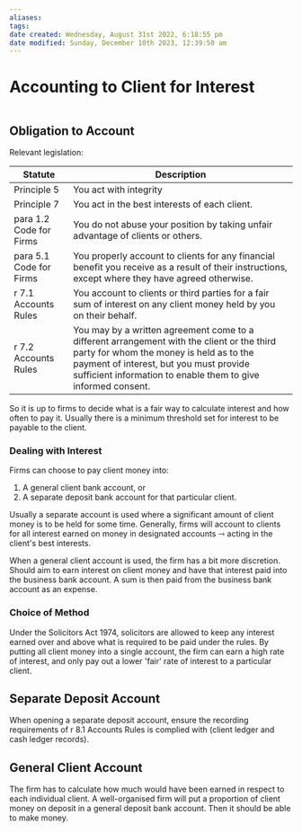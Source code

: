 ```yaml
---
aliases: 
tags: 
date created: Wednesday, August 31st 2022, 6:18:55 pm
date modified: Sunday, December 10th 2023, 12:39:50 am
---
```


# Accounting to Client for Interest

```toc
```

## Obligation to Account

Relevant legislation:

| Statute                 | Description                                                                                                                                                                                                                                      |
| ----------------------- | ------------------------------------------------------------------------------------------------------------------------------------------------------------------------------------------------------------------------------------------------ |
| Principle 5             | You act with integrity                                                                                                                                                                                                                           |
| Principle 7             | You act in the best interests of each client.                                                                                                                                                                                                                                                  |
| para 1.2 Code for Firms | You do not abuse your position by taking unfair advantage of clients or others.                                                                                                                                                                  |
| para 5.1 Code for Firms | You properly account to clients for any financial benefit you receive as a result of their instructions, except where they have agreed otherwise.                                                                                                |
| r 7.1 Accounts Rules    | You account to clients or third parties for a fair sum of interest on any client money held by you on their behalf.                                                                                                                              |
| r 7.2 Accounts Rules    | You may by a written agreement come to a different arrangement with the client or the third party for whom the money is held as to the payment of interest, but you must provide sufficient information to enable them to give informed consent. |

So it is up to firms to decide what is a fair way to calculate interest and how often to pay it. Usually there is a minimum threshold set for interest to be payable to the client.

### Dealing with Interest

Firms can choose to pay client money into:

1. A general client bank account, or
2. A separate deposit bank account for that particular client.

Usually a separate account is used where a significant amount of client money is to be held for some time. Generally, firms will account to clients for all interest earned on money in designated accounts ⇾ acting in the client's best interests.

When a general client account is used, the firm has a bit more discretion. Should aim to earn interest on client money and have that interest paid into the business bank account. A sum is then paid from the business bank account as an expense.

### Choice of Method

Under the Solicitors Act 1974, solicitors are allowed to keep any interest earned over and above what is required to be paid under the rules. By putting all client money into a single account, the firm can earn a high rate of interest, and only pay out a lower 'fair' rate of interest to a particular client.

## Separate Deposit Account

When opening a separate deposit account, ensure the recording requirements of r 8.1 Accounts Rules is complied with (client ledger and cash ledger records).

## General Client Account

The firm has to calculate how much would have been earned in respect to each individual client. A well-organised firm will put a proportion of client money on deposit in a general deposit bank account. Then it should be able to make money.
